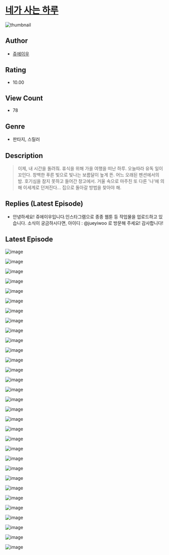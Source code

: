 # [네가 사는 하루](https://comic.naver.com/bestChallenge/list?titleId=809956)
![thumbnail](https://image-comic.pstatic.net/user_contents_data/challenge_comic/2023/05/23/353749/upload_3473510305620963939_480x623.jpeg)

## Author
- [쥬에이우](https://comic.naver.com/artistTitle?id=353749)

## Rating
- 10.00

## View Count
- 78

## Genre
- 판타지, 스릴러

## Description
> 이제, 내 시간을 돌려줘. 휴식을 위해 가을 여행을 떠난 하루. 오늘따라 유독 일이 꼬인다. 창백한 푸른 빛으로 빛나는 보름달이 높게 뜬. 어느 오래된 펜션에서의 밤. 호기심을 참지 못하고 들어간 창고에서. 거울 속으로 마주친 또 다른 '나'에 의해 이세계로 던져진다... 집으로 돌아갈 방법을 찾아야 해.

## Replies (Latest Episode)
- 안녕하세요! 쥬에이우입니다.인스타그램으로 종종 웹툰 등 작업물을 업로드하고 있습니다. 소식이 궁금하시다면, 아이디 : @jueyiwoo 로 방문해 주세요! 감사합니다!

## Latest Episode
![image](https://image-comic.pstatic.net/user_contents_data/challenge_comic/2023/05/23/353749/upload_4048789074351580006.jpeg)

![image](https://image-comic.pstatic.net/user_contents_data/challenge_comic/2023/05/23/353749/upload_3979319717803680304.jpeg)

![image](https://image-comic.pstatic.net/user_contents_data/challenge_comic/2023/05/23/353749/upload_3906983938780967736.jpeg)

![image](https://image-comic.pstatic.net/user_contents_data/challenge_comic/2023/05/23/353749/upload_3977304527701291312.jpeg)

![image](https://image-comic.pstatic.net/user_contents_data/challenge_comic/2023/05/23/353749/upload_4123156932072977969.jpeg)

![image](https://image-comic.pstatic.net/user_contents_data/challenge_comic/2023/05/23/353749/upload_3774359768171492403.jpeg)

![image](https://image-comic.pstatic.net/user_contents_data/challenge_comic/2023/05/23/353749/upload_7004285138791130416.jpeg)

![image](https://image-comic.pstatic.net/user_contents_data/challenge_comic/2023/05/23/353749/upload_3762816193979168055.jpeg)

![image](https://image-comic.pstatic.net/user_contents_data/challenge_comic/2023/05/23/353749/upload_7378131165489160755.jpeg)

![image](https://image-comic.pstatic.net/user_contents_data/challenge_comic/2023/05/23/353749/upload_3774358857719558455.jpeg)

![image](https://image-comic.pstatic.net/user_contents_data/challenge_comic/2023/05/23/353749/upload_4135210882373280816.jpeg)

![image](https://image-comic.pstatic.net/user_contents_data/challenge_comic/2023/05/23/353749/upload_4051380618932806194.jpeg)

![image](https://image-comic.pstatic.net/user_contents_data/challenge_comic/2023/05/23/353749/upload_3688557381134923876.jpeg)

![image](https://image-comic.pstatic.net/user_contents_data/challenge_comic/2023/05/23/353749/upload_3774642343445541942.jpeg)

![image](https://image-comic.pstatic.net/user_contents_data/challenge_comic/2023/05/23/353749/upload_3703709755172218418.jpeg)

![image](https://image-comic.pstatic.net/user_contents_data/challenge_comic/2023/05/23/353749/upload_4122027745811183713.jpeg)

![image](https://image-comic.pstatic.net/user_contents_data/challenge_comic/2023/05/23/353749/upload_4049410294897926710.jpeg)

![image](https://image-comic.pstatic.net/user_contents_data/challenge_comic/2023/05/23/353749/upload_3631653261435024996.jpeg)

![image](https://image-comic.pstatic.net/user_contents_data/challenge_comic/2023/05/23/353749/upload_3688557373387203891.jpeg)

![image](https://image-comic.pstatic.net/user_contents_data/challenge_comic/2023/05/23/353749/upload_4049356436041916721.jpeg)

![image](https://image-comic.pstatic.net/user_contents_data/challenge_comic/2023/05/23/353749/upload_4051045478370063668.jpeg)

![image](https://image-comic.pstatic.net/user_contents_data/challenge_comic/2023/05/23/353749/upload_3977069035536986980.jpeg)

![image](https://image-comic.pstatic.net/user_contents_data/challenge_comic/2023/05/23/353749/upload_3847254065607107636.jpeg)

![image](https://image-comic.pstatic.net/user_contents_data/challenge_comic/2023/05/23/353749/upload_3761685684836983909.jpeg)

![image](https://image-comic.pstatic.net/user_contents_data/challenge_comic/2023/05/23/353749/upload_7219664069318763365.jpeg)

![image](https://image-comic.pstatic.net/user_contents_data/challenge_comic/2023/05/23/353749/upload_3545288821394585958.jpeg)

![image](https://image-comic.pstatic.net/user_contents_data/challenge_comic/2023/05/23/353749/upload_7221861972289467440.jpeg)

![image](https://image-comic.pstatic.net/user_contents_data/challenge_comic/2023/05/23/353749/upload_3618418434887857460.jpeg)

![image](https://image-comic.pstatic.net/user_contents_data/challenge_comic/2023/05/23/353749/upload_7075264094809698352.jpeg)

![image](https://image-comic.pstatic.net/user_contents_data/challenge_comic/2023/05/23/353749/upload_3760850270677906742.jpeg)

![image](https://image-comic.pstatic.net/user_contents_data/challenge_comic/2023/05/23/353749/upload_7147556992926101555.jpeg)
